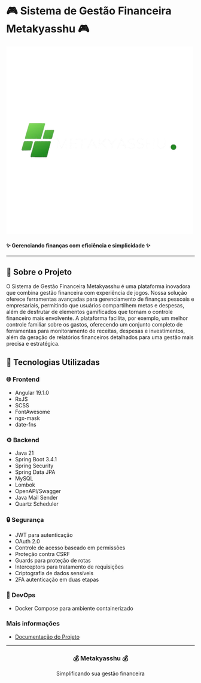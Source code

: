# 🎮 Sistema de Gestão Financeira Metakyasshu 🎮
![Logo.png](./Writerside/images/Logo.png)
#### ✨ Gerenciando finanças com eficiência e simplicidade ✨

---

## 📜 Sobre o Projeto

O Sistema de Gestão Financeira Metakyasshu é uma plataforma inovadora que combina gestão financeira com experiência de jogos. Nossa solução oferece ferramentas avançadas para gerenciamento de finanças pessoais e empresariais, permitindo que usuários compartilhem metas e despesas, além de desfrutar de elementos gamificados que tornam o controle financeiro mais envolvente. A plataforma facilita, por exemplo, um melhor controle familiar sobre os gastos, oferecendo um conjunto completo de ferramentas para monitoramento de receitas, despesas e investimentos, além da geração de relatórios financeiros detalhados para uma gestão mais precisa e estratégica.


## 🚀 Tecnologias Utilizadas

### 🌐 Frontend
- Angular 19.1.0
- RxJS
- SCSS
- FontAwesome
- ngx-mask
- date-fns

### ⚙️ Backend
- Java 21
- Spring Boot 3.4.1
- Spring Security
- Spring Data JPA
- MySQL
- Lombok
- OpenAPI/Swagger
- Java Mail Sender
- Quartz Scheduler

### 🔒 Segurança
- JWT para autenticação
- OAuth 2.0
- Controle de acesso baseado em permissões
- Proteção contra CSRF
- Guards para proteção de rotas
- Interceptors para tratamento de requisições
- Criptografia de dados sensíveis
- 2FA autenticação em duas etapas

### 🐳 DevOps
- Docker Compose para ambiente containerizado

### Mais informações
- [Documentação do Projeto](https://bomsalvez.github.io/metakyasshu-docs/metakyasshu.html)

---

<div align="center">
  <h3>💰 Metakyasshu 💰</h3>
  <p>Simplificando sua gestão financeira</p>
</div>
